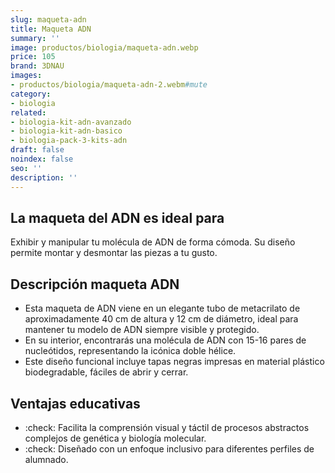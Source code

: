 ```yaml
---
slug: maqueta-adn
title: Maqueta ADN
summary: ''
image: productos/biologia/maqueta-adn.webp
price: 105
brand: 3DNAU
images:
- productos/biologia/maqueta-adn-2.webm#mute
category:
- biologia
related:
- biologia-kit-adn-avanzado
- biologia-kit-adn-basico
- biologia-pack-3-kits-adn
draft: false
noindex: false
seo: ''
description: ''
---
```

## La maqueta del ADN es ideal para

Exhibir y manipular tu molécula de ADN de forma cómoda. Su diseño permite montar y desmontar las piezas a tu gusto.

## Descripción maqueta ADN

- Esta maqueta de ADN viene en un elegante tubo de metacrilato de aproximadamente 40 cm de altura y 12 cm de diámetro, ideal para mantener tu modelo de ADN siempre visible y protegido.
- En su interior, encontrarás una molécula de ADN con 15-16 pares de nucleótidos, representando la icónica doble hélice.
- Este diseño funcional incluye tapas negras impresas en material plástico biodegradable, fáciles de abrir y cerrar.

## Ventajas educativas

- :check: Facilita la comprensión visual y táctil de procesos abstractos complejos de genética y biología molecular. 
- :check: Diseñado con un enfoque inclusivo para diferentes perfiles de alumnado.




